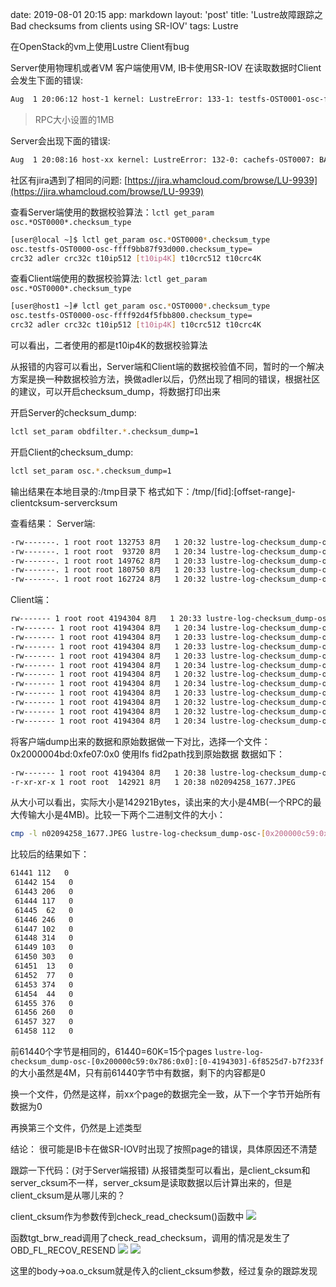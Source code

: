 date: 2019-08-01 20:15
app: markdown
layout: 'post'
title: 'Lustre故障跟踪之Bad checksums from clients using SR-IOV'
tags: Lustre

在OpenStack的vm上使用Lustre Client有bug

Server使用物理机或者VM
客户端使用VM, IB卡使用SR-IOV
在读取数据时Client会发生下面的错误:
```bash
Aug  1 20:06:12 host-1 kernel: LustreError: 133-1: testfs-OST0001-osc-ffff92d61a60e800: BAD READ CHECKSUM: from xx.xx.xx.xx@o2ib inode [0x2000004c6:0x5052:0x0] object 0x0:5109886 extent [0-1048575], client 2cee4ae9, server 37b5479a, cksum_type 2
```
>  RPC大小设置的1MB

Server会出现下面的错误:
```bash
Aug  1 20:08:16 host-xx kernel: LustreError: 132-0: cachefs-OST0007: BAD READ CHECKSUM: should have changed on the client or in transit: from xx.xx.xx.xx@o2ib inode [0x200000c5d:0x19ffa:0x0] object 0x0:1481244 extent [0-140088], client returned csum 613a205d (type 20), server csum 2e8e1f40 (type 20)
```

社区有jira遇到了相同的问题:
 [https://jira.whamcloud.com/browse/LU-9939](https://jira.whamcloud.com/browse/LU-9939)

查看Server端使用的数据校验算法：`lctl get_param osc.*OST0000*.checksum_type`
```bash
[user@local ~]$ lctl get_param osc.*OST0000*.checksum_type
osc.testfs-OST0000-osc-ffff9bb87f93d000.checksum_type=
crc32 adler crc32c t10ip512 [t10ip4K] t10crc512 t10crc4K
```

查看Client端使用的数据校验算法: `lctl get_param osc.*OST0000*.checksum_type`
```bash
[user@host1 ~]# lctl get_param osc.*OST0000*.checksum_type
osc.testfs-OST0000-osc-ffff92d4f5fbb800.checksum_type=
crc32 adler crc32c t10ip512 [t10ip4K] t10crc512 t10crc4K
```

可以看出，二者使用的都是t10ip4K的数据校验算法

从报错的内容可以看出，Server端和Client端的数据校验值不同，暂时的一个解决方案是换一种数据校验方法，换做adler以后，仍然出现了相同的错误，根据社区的建议，可以开启checksum_dump，将数据打印出来

开启Server的checksum_dump:
```bash
lctl set_param obdfilter.*.checksum_dump=1
```

开启Client的checksum_dump:
```bash
lctl set_param osc.*.checksum_dump=1
```

输出结果在本地目录的:/tmp目录下
格式如下：/tmp/[fid]:[offset-range]-clientcksum-servercksum

查看结果：
Server端:
```bash
-rw-------. 1 root root 132753 8月   1 20:32 lustre-log-checksum_dump-ost-[0x200000c55:0x124ef:0x0]:[0-132752]-75d0243f-5dec2308
-rw-------. 1 root root  93720 8月   1 20:34 lustre-log-checksum_dump-ost-[0x200000c55:0xaca5:0x0]:[0-93719]-104117ed-101a17d9
-rw-------. 1 root root 149762 8月   1 20:33 lustre-log-checksum_dump-ost-[0x200000c56:0x3ab3:0x0]:[0-149761]-ef51282a-e11327ca
-rw-------. 1 root root 180750 8月   1 20:33 lustre-log-checksum_dump-ost-[0x200000c5d:0x23a6:0x0]:[0-180749]-da6e3266-744c305a
-rw-------. 1 root root 162724 8月   1 20:32 lustre-log-checksum_dump-ost-[0x200000c5e:0x11ce7:0x0]:[0-162723]-f50729a9-f2f3286c
```

Client端：
```bash
rw------- 1 root root 4194304 8月   1 20:33 lustre-log-checksum_dump-osc-[0x200000c55:0xb5fd:0x0]:[0-4194303]-efaf1689-d5a3146b
-rw------- 1 root root 4194304 8月   1 20:34 lustre-log-checksum_dump-osc-[0x200000c56:0x13a06:0x0]:[0-4194303]-2f9a1a28-11f317fd
-rw------- 1 root root 4194304 8月   1 20:33 lustre-log-checksum_dump-osc-[0x200000c56:0x1b60e:0x0]:[0-4194303]-b8054e17-a6fa4d3c
-rw------- 1 root root 4194304 8月   1 20:33 lustre-log-checksum_dump-osc-[0x200000c56:0x1f82e:0x0]:[0-4194303]-40a219ac-5b11711
-rw------- 1 root root 4194304 8月   1 20:33 lustre-log-checksum_dump-osc-[0x200000c56:0x3ab3:0x0]:[0-4194303]-ef51282a-e11327ca
-rw------- 1 root root 4194304 8月   1 20:34 lustre-log-checksum_dump-osc-[0x200000c56:0x4bf9:0x0]:[0-4194303]-523a2067-44671f81
-rw------- 1 root root 4194304 8月   1 20:32 lustre-log-checksum_dump-osc-[0x200000c56:0x99f7:0x0]:[0-4194303]-39fa2cb0-28962b57
-rw------- 1 root root 4194304 8月   1 20:34 lustre-log-checksum_dump-osc-[0x200000c57:0x15a38:0x0]:[0-4194303]-ebf32efe-e89c2ed7
-rw------- 1 root root 4194304 8月   1 20:33 lustre-log-checksum_dump-osc-[0x200000c57:0x1de6:0x0]:[0-4194303]-d1d72443-8c372319
-rw------- 1 root root 4194304 8月   1 20:32 lustre-log-checksum_dump-osc-[0x200000c57:0xa65a:0x0]:[0-4194303]-43a91cde-27191bab
-rw------- 1 root root 4194304 8月   1 20:32 lustre-log-checksum_dump-osc-[0x200000c58:0x8c4:0x0]:[0-4194303]-d03239cb-b5bd3902
-rw------- 1 root root 4194304 8月   1 20:34 lustre-log-checksum_dump-osc-[0x200000c59:0x155f1:0x0]:[0-4194303]-e1b31b0a-840418fd
```
将客户端dump出来的数据和原始数据做一下对比，选择一个文件：0x2000004bd:0xfe07:0x0
使用lfs fid2path找到原始数据
数据如下：
```bash
-rw------- 1 root root 4194304 8月   1 20:38 lustre-log-checksum_dump-osc-[0x200000c59:0x786:0x0]:[0-4194303]-6f8525d7-b7f233f
-r-xr-xr-x 1 root root  142921 8月   1 20:38 n02094258_1677.JPEG
```
从大小可以看出，实际大小是142921Bytes，读出来的大小是4MB(一个RPC的最大传输大小是4MB)。比较一下两个二进制文件的大小：
```bash
cmp -l n02094258_1677.JPEG lustre-log-checksum_dump-osc-[0x200000c59:0x786:0x0]:[0-4194303]-6f8525d7-b7f233f
```
比较后的结果如下：
```bash
61441 112   0
 61442 154   0
 61443 206   0
 61444 117   0
 61445  62   0
 61446 246   0
 61447 102   0
 61448 314   0
 61449 103   0
 61450 303   0
 61451  13   0
 61452  77   0
 61453 374   0
 61454  44   0
 61455 376   0
 61456 260   0
 61457 327   0
 61458 112   0
```
前61440个字节是相同的，61440=60K=15个pages
`lustre-log-checksum_dump-osc-[0x200000c59:0x786:0x0]:[0-4194303]-6f8525d7-b7f233f`的大小虽然是4M，只有前61440字节中有数据，剩下的内容都是0

换一个文件，仍然是这样，前xx个page的数据完全一致，从下一个字节开始所有数据为0

再换第三个文件，仍然是上述类型
 
结论：
很可能是IB卡在做SR-IOV时出现了按照page的错误，具体原因还不清楚


跟踪一下代码：(对于Server端报错)
从报错类型可以看出，是client_cksum和server_cksum不一样，server_cksum是读取数据以后计算出来的，但是client_cksum是从哪儿来的？

client_cksum作为参数传到check_read_checksum()函数中
![](./_image/2019-08-01/2019-08-01-20-59-23.png)

函数tgt_brw_read调用了check_read_checksum，调用的情况是发生了OBD_FL_RECOV_RESEND
![](./_image/2019-08-01/2019-08-01-21-01-23.png)
![](./_image/2019-08-01/2019-08-01-21-01-41.png)

这里的body->oa.o_cksum就是传入的client_cksum参数，经过复杂的跟踪发现








